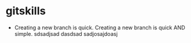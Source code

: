 # gitskills
* Creating a new branch is quick.
Creating a new branch is quick AND simple.
sdsadjsad
dasdsad
sadjosajdoasj
